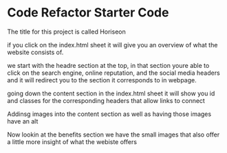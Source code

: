 # Code Refactor Starter Code
The title for this project is called Horiseon 

if you click on the index.html sheet it will give you an overview of what the website consists of.

we start with the headre section at the top, in that section youre able to click on the search engine, online reputation, and the social media headers  and it will redirect you to the section it corresponds to in webpage.

going down the content section in the index.html sheet it will show you id and classes for the corresponding headers that allow links to connect

Addinsg images into the content section as well as having those images have an alt 

Now lookin at the benefits section we have the small images that also offer a little more insight of what the webiste offers 